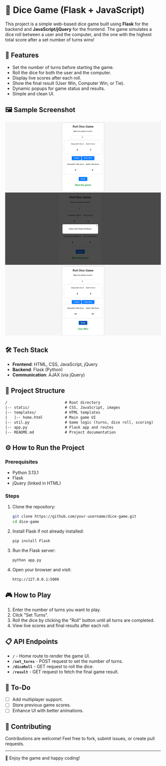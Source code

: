 # 🎲 Dice Game (Flask + JavaScript)

This project is a simple web-based dice game built using **Flask** for the backend and **JavaScript/jQuery** for the frontend. The game simulates a dice roll between a user and the computer, and the one with the highest total score after a set number of turns wins!

## 🚀 Features
- Set the number of turns before starting the game.
- Roll the dice for both the user and the computer.
- Display live scores after each roll.
- Show the final result (User Win, Computer Win, or Tie).
- Dynamic popups for game status and results.
- Simple and clean UI.
## 🖼️ Sample Screenshot
![Game Screenshot](./static/img/img1.png)
![Game Screenshot](./static/img/img2.png)
![Game Screenshot](./static/img/img3.png)


## 🛠️ Tech Stack
- **Frontend**: HTML, CSS, JavaScript, jQuery
- **Backend**: Flask (Python)
- **Communication**: AJAX (via jQuery)

## 📂 Project Structure
```
/                          # Root directory
|-- static/                # CSS, JavaScript, images
|-- templates/             # HTML templates
|   |-- home.html          # Main game UI
|-- util.py                # Game logic (turns, dice roll, scoring)
|-- app.py                 # Flask app and routes
|-- README.md              # Project documentation
```

## ⚙️ How to Run the Project
### Prerequisites
- Python 3.13.1
- Flask
- jQuery (linked in HTML)

### Steps
1. Clone the repository:
   ```bash
   git clone https://github.com/your-username/dice-game.git
   cd dice-game
   ```
2. Install Flask if not already installed:
   ```bash
   pip install Flask
   ```
3. Run the Flask server:
   ```bash
   python app.py
   ```
4. Open your browser and visit:
   ```
   http://127.0.0.1:5000
   ```

## 🎮 How to Play
1. Enter the number of turns you want to play.
2. Click "Set Turns".
3. Roll the dice by clicking the "Roll" button until all turns are completed.
4. View live scores and final results after each roll.

## 📋 API Endpoints
- **`/`** - Home route to render the game UI.
- **`/set_turns`** - POST request to set the number of turns.
- **`/diceRoll`** - GET request to roll the dice.
- **`/result`** - GET request to fetch the final game result.

## 📝 To-Do
- [ ] Add multiplayer support.
- [ ] Store previous game scores.
- [ ] Enhance UI with better animations.

## 🤝 Contributing
Contributions are welcome! Feel free to fork, submit issues, or create pull requests.


---
🎉 Enjoy the game and happy coding!

